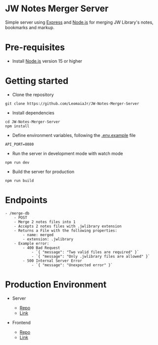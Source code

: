 # JW Notes Merger Server

Simple server using [Express](https://expressjs.com/) and [Node.js](https://nodejs.org/) for merging JW Library's notes, bookmarks and markup.

# Pre-requisites

- Install [Node.js](https://nodejs.org/en/) version 15 or higher

# Getting started

- Clone the repository

```
git clone https://github.com/LeomaiaJr/JW-Notes-Merger-Server
```

- Install dependencies

```
cd JW-Notes-Merger-Server
npm install
```

- Define environment variables, following the [.env.example](.env.example) file

```
API_PORT=8080
```

- Run the server in development mode with watch mode

```
npm run dev
```

- Build the server for production

```
npm run build
```

# Endpoints

    - /merge-db
        - POST
        - Merge 2 notes files into 1
        - Accepts 2 notes files with .jwlibrary extension
        - Returns a File with the following properties:
            - name: merged
            - extension: .jwlibrary
        - Example error:
            - 400 Bad Request
                - `{ "message": "Two valid files are required" }`
                - `{ "message": "Only .jwlibrary files are allowed" }`
            - 500 Internal Server Error
                - `{ "message": "Unexpected error" }`

# Production Environment

- Server

  - [Repo](https://github.com/LeomaiaJr/JW-Notes-Merger-Server)
  - [Link](https://notes-merger-server.leomaiajr.dev)

- Frontend
  - [Repo](https://github.com/LeomaiaJr/JW-Notes-Merger)
  - [Link](https://jw-notes-merger.leomaiajr.dev/)
